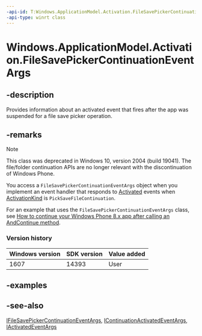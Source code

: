 ```yaml
---
-api-id: T:Windows.ApplicationModel.Activation.FileSavePickerContinuationEventArgs
-api-type: winrt class
---
```


<!-- Class syntax.
public class FileSavePickerContinuationEventArgs : Windows.ApplicationModel.Activation.IActivatedEventArgs, Windows.ApplicationModel.Activation.IActivatedEventArgsWithUser, Windows.ApplicationModel.Activation.IContinuationActivatedEventArgs, Windows.ApplicationModel.Activation.IFileSavePickerContinuationEventArgs
-->

# Windows.ApplicationModel.Activation.FileSavePickerContinuationEventArgs

## -description

Provides information about an activated event that fires after the app was suspended for a file save picker operation.

## -remarks

> [!NOTE]
> This class was deprecated in Windows 10, version 2004 (build 19041). The file/folder continuation APIs are no longer relevant with the discontinuation of Windows Phone.

You access a `FileSavePickerContinuationEventArgs` object when you implement an event handler that responds to [Activated](../windows.applicationmodel.core/coreapplicationview_activated.md) events when [ActivationKind](activationkind.md) is `PickSaveFileContinuation`.

For an example that uses the `FileSavePickerContinuationEventArgs` class, see [How to continue your Windows Phone 8.x app after calling an AndContinue method](/previous-versions/windows/apps/dn631755(v=win.10)).

### Version history

| Windows version | SDK version | Value added |
| -- | -- | -- |
| 1607 | 14393 | User |

## -examples

## -see-also

[IFileSavePickerContinuationEventArgs](ifilesavepickercontinuationeventargs.md), [IContinuationActivatedEventArgs](icontinuationactivatedeventargs.md), [IActivatedEventArgs](iactivatedeventargs.md)
